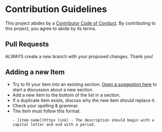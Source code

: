 # Contribution Guidelines

This project abides by a [Contributor Code of Conduct](code_of_conduct.md). By contributing to this project, you agree to abide by its terms.

## Pull Requests

ALWAYS create a new branch with your proposed changes. Thank you!

## Adding a new Item

- Try to fit your item into an existing section. [Open a suggestion here](https://github.com/insert/awesome-revolt/issues/new) to start a discussion about a new section.
- Add a new item to the bottom of the list in a section.
- If a duplicate item exists, discuss why the new item should replace it.
- Check your spelling & grammar.
- The item must follow this format:
  ```
  - [item name](https link) - The description should begin with a capital letter and end with a period.
  ```
